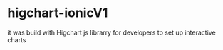 # higchart-ionicV1
it was build with Higchart js librarry for developers to set up interactive charts
